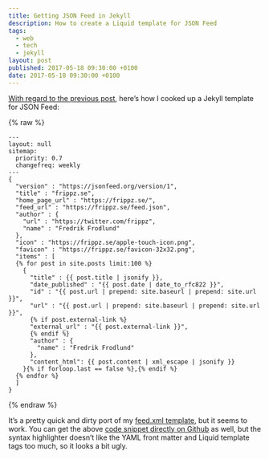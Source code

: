 ```yaml
---
title: Getting JSON Feed in Jekyll
description: How to create a Liquid template for JSON Feed
tags:
  - web
  - tech
  - jekyll
layout: post
published: 2017-05-18 09:30:00 +0100
date: 2017-05-18 09:30:00 +0100
---
```


[With regard to the previous post](/2017/05/18/json-feed/), here’s how I cooked up a Jekyll template for JSON Feed:

{% raw %}

~~~liquid
---
layout: null
sitemap:
  priority: 0.7
  changefreq: weekly
---
{
  "version" : "https://jsonfeed.org/version/1",
  "title" : "frippz.se",
  "home_page_url" : "https://frippz.se/",
  "feed_url" : "https://frippz.se/feed.json",
  "author" : {
    "url" : "https://twitter.com/frippz",
    "name" : "Fredrik Frodlund"
  },
  "icon" : "https://frippz.se/apple-touch-icon.png",
  "favicon" : "https://frippz.se/favicon-32x32.png",
  "items" : [
  {% for post in site.posts limit:100 %}
    {
      "title" : {{ post.title | jsonify }},
      "date_published" : "{{ post.date | date_to_rfc822 }}",
      "id" : "{{ post.url | prepend: site.baseurl | prepend: site.url }}",
      "url" : "{{ post.url | prepend: site.baseurl | prepend: site.url }}",
      {% if post.external-link %}
      "external_url" : "{{ post.external-link }}",
      {% endif %}
      "author" : {
        "name" : "Fredrik Frodlund"
      },
      "content_html": {{ post.content | xml_escape | jsonify }}
    }{% if forloop.last == false %},{% endif %}
  {% endfor %}
  ]
}
~~~

{% endraw %}

It’s a pretty quick and dirty port of my [feed.xml template](https://github.com/frippz/frippz.se/blob/master/feed.xml), but it seems to work. You can get the above [code snippet directly on Github](https://github.com/frippz/frippz.se/blob/master/feed.json) as well, but the syntax highlighter doesn’t like the YAML front matter and Liquid template tags too much, so it looks a bit ugly.